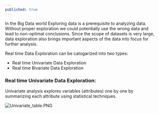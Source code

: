 ```yaml
---
published: true
---
```


In the Big Data world Exploring data is a prerequisite to analyzing data. Without proper exploration we could potentially use the wrong data and lead to non-optimal conclusions. Since the scope of datasets is very large, data exploration also brings important aspects of the data into focus for further analysis. 

Real time Data Exploration can be catogarized into two types:
- Real time Univariate Data Exploration
- Real time Bivariate Data Exploration


### Real time Univariate Data Exploration:

Univariate analysis explores variables (attributes) one by one by summarizing each attribute using statistical techniques. 

![Univariate_table.PNG]({{site.baseurl}}/_posts/Univariate_table.PNG)


